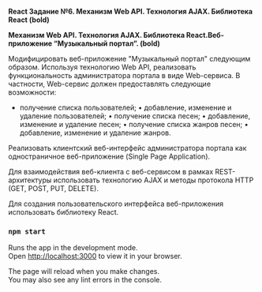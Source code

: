 **React Задание №6. Механизм Web API. Технология AJAX. Библиотека React (bold)**

**Механизм Web API. Технология AJAX. Библиотека React.Веб-приложение “Музыкальный портал”. (bold)**

Модифицировать веб-приложение "Музыкальный портал" следующим образом. 
Используя технологию Web API, реализовать функциональность администратора портала в виде Web-сервиса.
В частности, Web-сервис должен предоставлять следующие возможности:

- получение списка пользователей;
• добавление, изменение и удаление пользователей;
• получение списка песен;
• добавление, изменение и удаление песен;
• получение списка жанров песен;
• добавление, изменение и удаление жанров.

Реализовать клиентский веб-интерфейс администратора портала как одностраничное
веб-приложение (Single Page Application).

Для взаимодействия веб-клиента с веб-сервисом в рамках REST-архитектуры использовать
технологию AJAX и методы протокола HTTP (GET, POST, PUT, DELETE).

Для создания пользовательского интерфейса веб-приложения использовать библиотеку React.

### `npm start`

Runs the app in the development mode.\
Open [http://localhost:3000](http://localhost:3000) to view it in your browser.

The page will reload when you make changes.\
You may also see any lint errors in the console.

